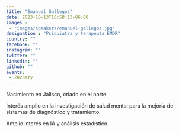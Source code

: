```yaml
---
title: "Emanuel Gallegos"
date: 2023-10-13T16:58:13-06:00
images : 
 - "images/speakers/emanuel-gallegos.jpg"
designation : "Psiquiatra y terapeuta EMDR"
country: ""
facebook: ""
instagram: ""
twitter: ""
linkedin: ""
github: ""
events: 
 - 2023mty
---
```


Nacimiento en Jalisco, criado en el norte.

Interés amplio en la investigación de salud mental para la mejoría de sistemas de diagnóstico y tratamiento. 

Amplio interés en IA y análisis estadístico.
